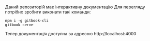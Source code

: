 Даний репозиторій має інтерактивну документацію
Для перегляду потрібно зробити виконати такі команди:
```
npm i -g gitbook-cli
gitbook serve
```
Тепер документація доступна за адресою http://localhost:4000